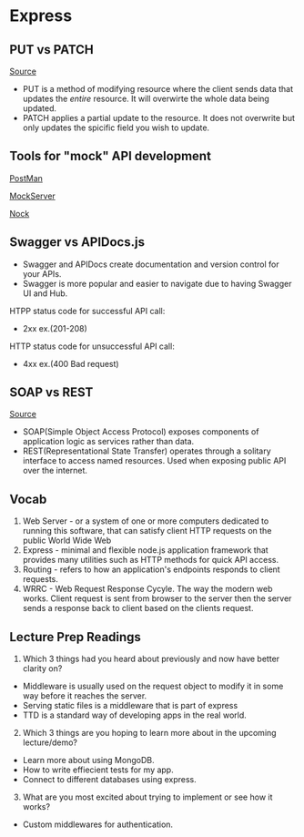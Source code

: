 # Express

## PUT vs PATCH

[Source](https://rapidapi.com/blog/put-vs-patch/)

 - PUT is a method of modifying resource where the client sends data that updates the *entire* resource. It will overwirte the whole data being updated.
 - PATCH applies a partial update to the resource. It does not overwrite but only updates the spicific field you wish to update.
 
## Tools for "mock" API development

[PostMan](https://www.postman.com/features/mock-api/)

[MockServer](https://www.mock-server.com/)

[Nock](https://github.com/nock/nock)

## Swagger vs APIDocs.js

  - Swagger and APIDocs create documentation and version control for your APIs.
  - Swagger is more popular and easier to navigate due to having Swagger UI and Hub.
  
HTPP status code for successful API call:
  - 2xx ex.(201-208)

HTTP status code for unsuccessful API call:
  - 4xx ex.(400 Bad request)
  
## SOAP vs REST

[Source](https://stackify.com/soap-vs-rest/)

  - SOAP(Simple Object Access Protocol) exposes components of application logic as services rather than data.
  - REST(Representational State Transfer) operates through a solitary interface to access named resources. Used when exposing public API over the internet.
  
## Vocab

1. Web Server - or a system of one or more computers dedicated to running this software, that can satisfy client HTTP requests on the public World Wide Web
2. Express - minimal and flexible node.js application framework that provides many utilities such as HTTP methods for quick API access.
3. Routing - refers to how an application's endpoints responds to client requests.
4. WRRC - Web Request Response Cycyle. The way the modern web works. Client request is sent from browser to the server then the server sends a response back to client based on the clients request.

## Lecture Prep Readings

1. Which 3 things had you heard about previously and now have better clarity on?
  - Middleware is usually used on the request object to modify it in some way before it reaches the server.
  - Serving static files is a middleware that is part of express
  - TTD is a standard way of developing apps in the real world.

2. Which 3 things are you hoping to learn more about in the upcoming lecture/demo?
  - Learn more about using MongoDB.
  - How to write effiecient tests for my app.
  - Connect to different databases using express.
  
3. What are you most excited about trying to implement or see how it works?
  - Custom middlewares for authentication.
